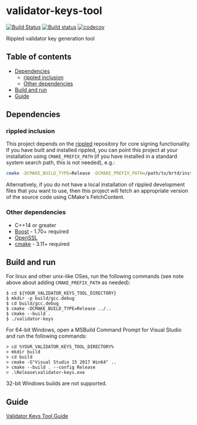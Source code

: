 # validator-keys-tool

[![Build Status](https://travis-ci.org/ripple/validator-keys-tool.svg?branch=master)](https://travis-ci.org/ripple/validator-keys-tool)
[![Build status](https://ci.appveyor.com/api/projects/status/dd42bs8pfao8k82p/branch/master?svg=true)](https://ci.appveyor.com/project/ripple/validator-keys-tool)
[![codecov](https://codecov.io/gh/ripple/validator-keys-tool/branch/master/graph/badge.svg)](https://codecov.io/gh/ripple/validator-keys-tool)

Rippled validator key generation tool

## Table of contents

* [Dependencies](#dependencies)
  * [rippled inclusion](#rippled-inclusion)
  * [Other dependencies](#other-dependencies)
* [Build and run](#build-and-run)
* [Guide](#guide)

## Dependencies

### rippled inclusion

This project depends on the [rippled](https://github.com/ripple/rippled.git) repository for core signing functionality. If you have built and installed rippled, you can point this project at your installation using `CMAKE_PREFIX_PATH` (if you have installed in a standard system search path, this is not needed), e.g.:

```sh
cmake -DCMAKE_BUILD_TYPE=Release -DCMAKE_PREFIX_PATH=/path/to/brtd/installation/root ../..
```

Alternatively, if you do not have a local installation of rippled development files that you want to use, then this project will fetch an appropriate version of the source code using CMake's FetchContent.

### Other dependencies

* C++14 or greater
* [Boost](http://www.boost.org/) - 1.70+ required
* [OpenSSL](https://www.openssl.org/) 
* [cmake](https://cmake.org) - 3.11+ required

## Build and run

For linux and other unix-like OSes, run the following commands (see note above about adding `CMAKE_PREFIX_PATH` as needed):

```
$ cd ${YOUR_VALIDATOR_KEYS_TOOL_DIRECTORY}
$ mkdir -p build/gcc.debug
$ cd build/gcc.debug
$ cmake -DCMAKE_BUILD_TYPE=Release ../..
$ cmake --build .
$ ./validator-keys
```

For 64-bit Windows, open a MSBuild Command Prompt for Visual Studio
and run the following commands:

```
> cd %YOUR_VALIDATOR_KEYS_TOOL_DIRECTORY%
> mkdir build
> cd build
> cmake -G"Visual Studio 15 2017 Win64" ..
> cmake --build . --config Release
> .\Release\validator-keys.exe
```

32-bit Windows builds are not supported.

## Guide

[Validator Keys Tool Guide](doc/validator-keys-tool-guide.md)
